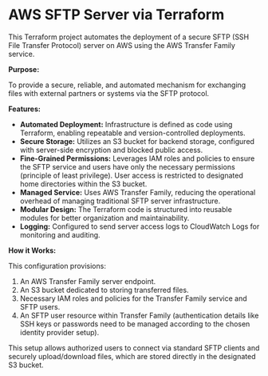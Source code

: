 # AWS SFTP Server via Terraform

This Terraform project automates the deployment of a secure SFTP (SSH File Transfer Protocol) server on AWS using the AWS Transfer Family service.

**Purpose:**

To provide a secure, reliable, and automated mechanism for exchanging files with external partners or systems via the SFTP protocol.

**Features:**

*   **Automated Deployment:** Infrastructure is defined as code using Terraform, enabling repeatable and version-controlled deployments.
*   **Secure Storage:** Utilizes an S3 bucket for backend storage, configured with server-side encryption and blocked public access.
*   **Fine-Grained Permissions:** Leverages IAM roles and policies to ensure the SFTP service and users have only the necessary permissions (principle of least privilege). User access is restricted to designated home directories within the S3 bucket.
*   **Managed Service:** Uses AWS Transfer Family, reducing the operational overhead of managing traditional SFTP server infrastructure.
*   **Modular Design:** The Terraform code is structured into reusable modules for better organization and maintainability.
*   **Logging:** Configured to send server access logs to CloudWatch Logs for monitoring and auditing.

**How it Works:**

This configuration provisions:

1.  An AWS Transfer Family server endpoint.
2.  An S3 bucket dedicated to storing transferred files.
3.  Necessary IAM roles and policies for the Transfer Family service and SFTP users.
4.  An SFTP user resource within Transfer Family (authentication details like SSH keys or passwords need to be managed according to the chosen identity provider setup).

This setup allows authorized users to connect via standard SFTP clients and securely upload/download files, which are stored directly in the designated S3 bucket.
